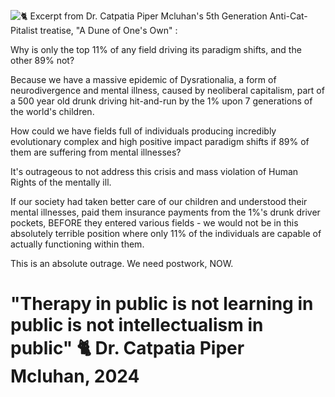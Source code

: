 

![🐈](https://static.xx.fbcdn.net/images/emoji.php/v9/tf3/2/16/1f408.png) Excerpt from Dr. Catpatia Piper Mcluhan's 5th Generation Anti-Cat-Pitalist treatise, "A Dune of One's Own" :

Why is only the top 11% of any field driving its paradigm shifts, and the other 89% not?

Because we have a massive epidemic of Dysrationalia, a form of neurodivergence and mental illness, caused by neoliberal capitalism, part of a 500 year old drunk driving hit-and-run by the 1% upon 7 generations of the world's children.

How could we have fields full of individuals producing incredibly evolutionary complex and high positive impact paradigm shifts if 89% of them are suffering from mental illnesses?

It's outrageous to not address this crisis and mass violation of Human Rights of the mentally ill. 

If our society had taken better care of our children and understood their mental illnesses, paid them insurance payments from the 1%'s drunk driver pockets, BEFORE they entered various fields - we would not be in this absolutely terrible position where only 11% of the individuals are capable of actually functioning within them. 

This is an absolute outrage. We need postwork, NOW.


# "Therapy in public is not learning in public is not intellectualism in public" 🐈 Dr. Catpatia Piper Mcluhan, 2024


 
 




 
 